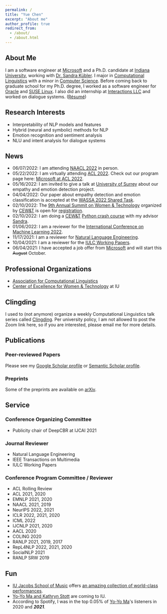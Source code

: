 ```yaml
---
permalink: /
title: "Yue Chen"
excerpt: "About me"
author_profile: true
redirect_from: 
  - /about/
  - /about.html
---
```



## About Me

I am a software engineer at [Microsoft](https://www.microsoft.com/) and a Ph.D. candidate at [Indiana University](https://www.indiana.edu), working with [Dr. Sandra Kübler](https://cl.indiana.edu/~skuebler/). I major in [Computational Linguistics](https://cl.indiana.edu) with a minor in [Computer Science](https://cs.indiana.edu). Before coming back to graduate school for my Ph.D. degree, I worked as a software engineer for [Oracle](https://www.oracle.com) and [SUSE Linux](https://www.suse.com). I also did an internship at [Interactions LLC](https://www.interactions.com/ai-technology/) and worked on dialogue systems. ([Résumé](https://chenyueg.github.io/files/yue_chen_resume_public.pdf))

## Research Interests

- Interpretability of NLP models and features
- Hybrid (neural and symbolic) methods for NLP
- Emotion recognition and sentiment analysis
- NLU and intent analysis for dialogue systems

## News

- 06/07/2022: I am attending [NAACL 2022](https://2022.naacl.org/) in person. 
- 05/22/2022: I am virtually attending [ACL 2022](https://www.2022.aclweb.org/). Check out our program page here: [Microsoft at ACL 2022](https://www.microsoft.com/en-us/research/event/acl-2022/).
- 05/16/2022: I am invited to give a talk at [University of Surrey](https://www.surrey.ac.uk/) about our empathy and emotion detection project.
- 04/04/2022: Our paper about empathy detection and emotion classification is accepted at the [WASSA 2022 Shared Task](https://wassa-workshop.github.io/2022/shared_task/).
- 02/10/2022: The [9th Annual Summit on Women & Technology](https://womenandtech.indiana.edu/summit/index.html) organized by [CEW&T](https://womenandtech.indiana.edu) is open for [registration](https://iu.co1.qualtrics.com/jfe/form/SV_6ofOBOc9gd17NeS).
- 02/10/2022: I am doing a [CEW&T](https://womenandtech.indiana.edu) [Python crash course](https://events.iu.edu/cewit/event/410250-python-crash-course-text-processing-part-1) with my advisor [Sandra](https://cl.indiana.edu/~skuebler/).
- 01/06/2022: I am a reviewer for the [International Conference on Machine Learning 2022](https://icml.cc/).
- 11/17/2021: I am a reviewer for [Natural Language Engineering](https://www.cambridge.org/core/journals/natural-language-engineering).
- 10/04/2021: I am a reviewer for the [IULC Working Papers](https://scholarworks.iu.edu/journals/index.php/iulcwp).
- 06/04/2021: I have accepted a job offer from [Microsoft](https://www.microsoft.com/) and will start this ~~August~~ October.

## Professional Organizations

- [Association for Computational Linguistics](https://www.aclweb.org)
- [Center of Excellence for Women & Technology](https://womenandtech.indiana.edu) at IU

## Clingding

I used to (not anymore) organize a weekly Computational Linguistics talk series called [Clingding](https://cl.indiana.edu/clingding.html). Per university policy, I am not allowed to post the Zoom link here, so if you are interested, please email me for more details.

## Publications

### Peer-reviewed Papers

Please see my [Google Scholar profile](https://scholar.google.com/citations?user=_s9di4AAAAAJ&hl=en) or [Semantic Scholar profile](https://www.semanticscholar.org/author/Yue-Chen/1990636).

### Preprints

Some of the preprints are available on [arXiv](https://arxiv.org/a/chen_y_11.html). 

## Service

### Conference Organizing Committee

- Publicity chair of DeepCBR at IJCAI 2021

### Journal Reviewer

- Natural Language Engineering
- IEEE Transactions on Multimedia
- IULC Working Papers

### Conference Program Committee / Reviewer

- ACL Rolling Review 
- ACL 2021, 2020
- EMNLP 2021, 2020
- NAACL 2021, 2019
- NeurIPS 2022, 2021
- ICLR 2022, 2021, 2020
- ICML 2022
- IJCNLP 2021, 2020
- AACL 2020
- COLING 2020
- RANLP 2021, 2019, 2017
- RepL4NLP 2022, 2021, 2020
- SocialNLP 2021
- RANLP SRW 2019

##  Fun

- [IU Jacobs School of Music](https://music.indiana.edu) offers [an amazing collection of world-class performances](https://events.iu.edu/musiciub/).
- [Yo-Yo Ma and Kathryn Stott](https://www.iuauditorium.com/events/detail/yo-yo-ma-2022) are coming to IU. 
- According to Spotify, I was in the top 0.05% of [Yo-Yo Ma](https://www.yo-yoma.com)'s listeners in 2020 and ***2021***.
